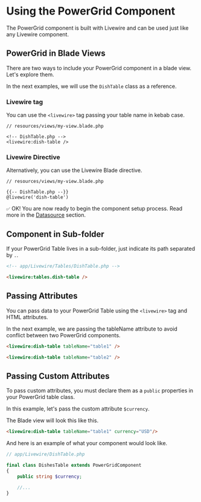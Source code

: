 # Using the PowerGrid Component

The PowerGrid component is built with Livewire and can be used just like any Livewire component.

## PowerGrid in Blade Views

There are two ways to include your PowerGrid component in a blade view. Let's explore them.

In the next examples, we will use the `DishTable` class as a reference.

### Livewire tag

You can use the `<livewire>` tag passing your table name in kebab case.

```html{4}
// resources/views/my-view.blade.php

<!-- DishTable.php -->
<livewire:dish-table />
```

### Livewire Directive

Alternatively, you can use the Livewire Blade directive.

```html{4}
// resources/views/my-view.blade.php

{{-- DishTable.php --}}
@livewire('dish-table')
```

`✅` OK! You are now ready to begin the component setup process. Read more in the  [Datasource](/table-component/datasource.html) section.

## Component in Sub-folder

If your PowerGrid Table lives in a sub-folder, just indicate its path separated by `.`.

```html
<!-- app/Livewire/Tables/DishTable.php -->

<livewire:tables.dish-table />
```

## Passing Attributes

You can pass data to your PowerGrid Table using the `<livewire>` tag and HTML attributes.

In the next example, we are passing the tableName attribute to avoid conflict between two PowerGrid components.

```html
<livewire:dish-table tableName="table1" />

<livewire:dish-table tableName="table2" />
```

## Passing Custom Attributes

To pass custom attributes, you must declare them as a `public` properties in your PowerGrid table class.

In this example, let's pass the custom attribute `$currency`.

The Blade view will look this like this.

```html
<livewire:dish-table tableName="table1" currency="USD"/>
```

And here is an example of what your component would look like.

```php
// app/Livewire/DishTable.php

final class DishesTable extends PowerGridComponent
{
    public string $currency;

    //...
}
```
